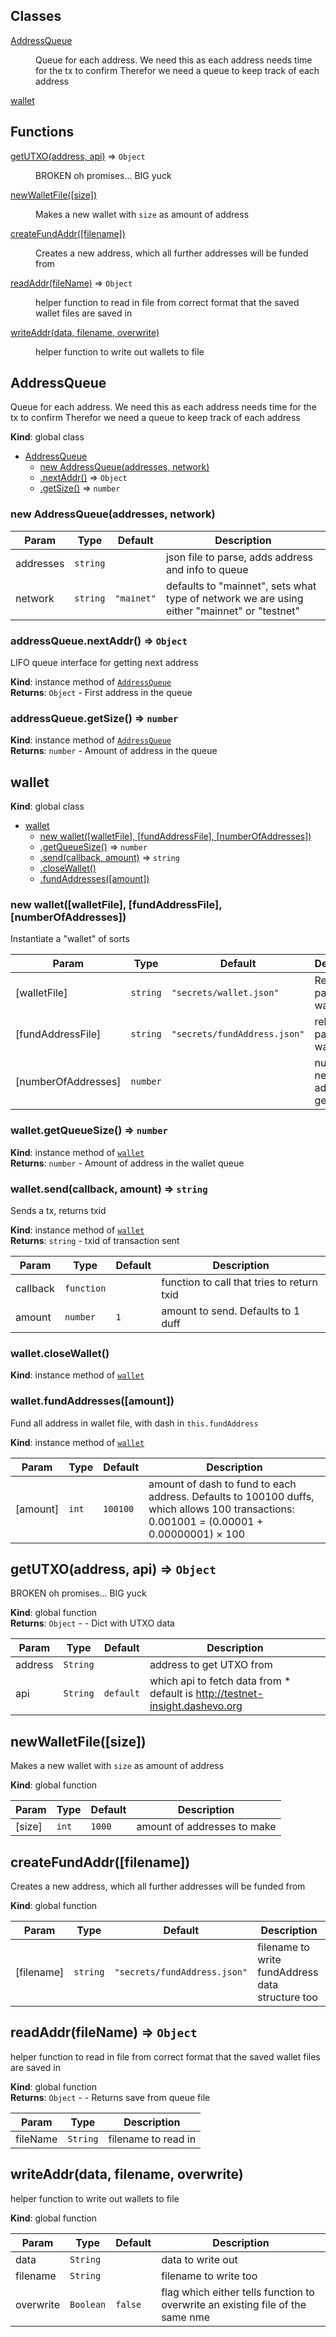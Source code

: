 ## Classes

<dl>
<dt><a href="#AddressQueue">AddressQueue</a></dt>
<dd><p>Queue for each address. We need this as each address needs time for the tx to confirm
Therefor we need a queue to keep track of each address</p>
</dd>
<dt><a href="#wallet">wallet</a></dt>
<dd></dd>
</dl>

## Functions

<dl>
<dt><a href="#getUTXO">getUTXO(address, api)</a> ⇒ <code>Object</code></dt>
<dd><p>BROKEN oh promises...
BIG yuck</p>
</dd>
<dt><a href="#newWalletFile">newWalletFile([size])</a></dt>
<dd><p>Makes a new wallet with <code>size</code> as amount of address</p>
</dd>
<dt><a href="#createFundAddr">createFundAddr([filename])</a></dt>
<dd><p>Creates a new address, which all further addresses will be funded from</p>
</dd>
<dt><a href="#readAddr">readAddr(fileName)</a> ⇒ <code>Object</code></dt>
<dd><p>helper function to read in file from correct format that the saved wallet files are saved in</p>
</dd>
<dt><a href="#writeAddr">writeAddr(data, filename, overwrite)</a></dt>
<dd><p>helper function to write out wallets to file</p>
</dd>
</dl>

<a name="AddressQueue"></a>

## AddressQueue
Queue for each address. We need this as each address needs time for the tx to confirm
Therefor we need a queue to keep track of each address

**Kind**: global class  

* [AddressQueue](#AddressQueue)
    * [new AddressQueue(addresses, network)](#new_AddressQueue_new)
    * [.nextAddr()](#AddressQueue+nextAddr) ⇒ <code>Object</code>
    * [.getSize()](#AddressQueue+getSize) ⇒ <code>number</code>

<a name="new_AddressQueue_new"></a>

### new AddressQueue(addresses, network)

| Param | Type | Default | Description |
| --- | --- | --- | --- |
| addresses | <code>string</code> |  | json file to parse, adds address and info to queue |
| network | <code>string</code> | <code>&quot;mainet&quot;</code> | defaults to "mainnet", sets what type of network we are using                           either "mainnet" or "testnet" |

<a name="AddressQueue+nextAddr"></a>

### addressQueue.nextAddr() ⇒ <code>Object</code>
LIFO queue interface for getting next address

**Kind**: instance method of [<code>AddressQueue</code>](#AddressQueue)  
**Returns**: <code>Object</code> - First address in the queue  
<a name="AddressQueue+getSize"></a>

### addressQueue.getSize() ⇒ <code>number</code>
**Kind**: instance method of [<code>AddressQueue</code>](#AddressQueue)  
**Returns**: <code>number</code> - Amount of address in the queue  
<a name="wallet"></a>

## wallet
**Kind**: global class  

* [wallet](#wallet)
    * [new wallet([walletFile], [fundAddressFile], [numberOfAddresses])](#new_wallet_new)
    * [.getQueueSize()](#wallet+getQueueSize) ⇒ <code>number</code>
    * [.send(callback, amount)](#wallet+send) ⇒ <code>string</code>
    * [.closeWallet()](#wallet+closeWallet)
    * [.fundAddresses([amount])](#wallet+fundAddresses)

<a name="new_wallet_new"></a>

### new wallet([walletFile], [fundAddressFile], [numberOfAddresses])
Instantiate a "wallet" of sorts


| Param | Type | Default | Description |
| --- | --- | --- | --- |
| [walletFile] | <code>string</code> | <code>&quot;secrets/wallet.json&quot;</code> | Relative file path to json wallet file |
| [fundAddressFile] | <code>string</code> | <code>&quot;secrets/fundAddress.json&quot;</code> | relative file path to json wallet file |
| [numberOfAddresses] | <code>number</code> |  | number of new address to generate |

<a name="wallet+getQueueSize"></a>

### wallet.getQueueSize() ⇒ <code>number</code>
**Kind**: instance method of [<code>wallet</code>](#wallet)  
**Returns**: <code>number</code> - Amount of address in the wallet queue  
<a name="wallet+send"></a>

### wallet.send(callback, amount) ⇒ <code>string</code>
Sends a tx, returns txid

**Kind**: instance method of [<code>wallet</code>](#wallet)  
**Returns**: <code>string</code> - txid of transaction sent  

| Param | Type | Default | Description |
| --- | --- | --- | --- |
| callback | <code>function</code> |  | function to call that tries to return txid |
| amount | <code>number</code> | <code>1</code> | amount to send. Defaults to 1 duff |

<a name="wallet+closeWallet"></a>

### wallet.closeWallet()
**Kind**: instance method of [<code>wallet</code>](#wallet)  
<a name="wallet+fundAddresses"></a>

### wallet.fundAddresses([amount])
Fund all address in wallet file, with dash in `this.fundAddress`

**Kind**: instance method of [<code>wallet</code>](#wallet)  

| Param | Type | Default | Description |
| --- | --- | --- | --- |
| [amount] | <code>int</code> | <code>100100</code> | amount of dash to fund to each address. Defaults to 100100 duffs, which                              allows 100 transactions: 0.001001 = (0.00001 + 0.00000001) × 100 |

<a name="getUTXO"></a>

## getUTXO(address, api) ⇒ <code>Object</code>
BROKEN oh promises...
BIG yuck

**Kind**: global function  
**Returns**: <code>Object</code> - - Dict with UTXO data  

| Param | Type | Default | Description |
| --- | --- | --- | --- |
| address | <code>String</code> |  | address to get UTXO from |
| api | <code>String</code> | <code>default</code> | which api to fetch data from                                * default is http://testnet-insight.dashevo.org |

<a name="newWalletFile"></a>

## newWalletFile([size])
Makes a new wallet with `size` as amount of address

**Kind**: global function  

| Param | Type | Default | Description |
| --- | --- | --- | --- |
| [size] | <code>int</code> | <code>1000</code> | amount of addresses to make |

<a name="createFundAddr"></a>

## createFundAddr([filename])
Creates a new address, which all further addresses will be funded from

**Kind**: global function  

| Param | Type | Default | Description |
| --- | --- | --- | --- |
| [filename] | <code>string</code> | <code>&quot;secrets/fundAddress.json&quot;</code> | filename to write fundAddress data structure too |

<a name="readAddr"></a>

## readAddr(fileName) ⇒ <code>Object</code>
helper function to read in file from correct format that the saved wallet files are saved in

**Kind**: global function  
**Returns**: <code>Object</code> - - Returns save from queue file  

| Param | Type | Description |
| --- | --- | --- |
| fileName | <code>String</code> | filename to read in |

<a name="writeAddr"></a>

## writeAddr(data, filename, overwrite)
helper function to write out wallets to file

**Kind**: global function  

| Param | Type | Default | Description |
| --- | --- | --- | --- |
| data | <code>String</code> |  | data to write out |
| filename | <code>String</code> |  | filename to write too |
| overwrite | <code>Boolean</code> | <code>false</code> | flag which either tells function to overwrite an existing file of the same nme |

